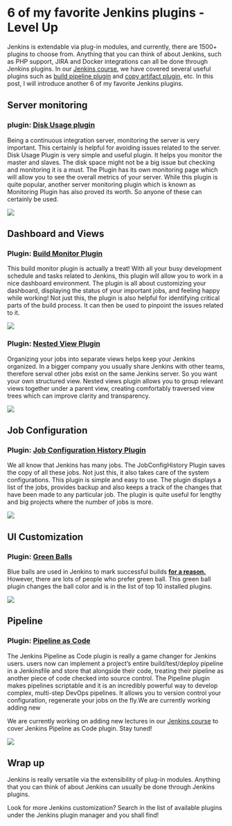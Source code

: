 # 6 of my favorite Jenkins plugins - Level Up

Jenkins is extendable via plug-in modules, and currently, there are 1500+ plugins to choose from. Anything that you can think of about Jenkins, such as PHP support, JIRA and Docker integrations can all be done through Jenkins plugins.  In our [Jenkins course](https://www.level-up.one/courses/), we have covered several useful plugins such as [build pipeline plugin](https://wiki.jenkins.io/display/JENKINS/Build+Pipeline+Plugin) and [copy artifact plugin,](https://wiki.jenkins.io/display/JENKINS/Copy+Artifact+Plugin) etc. In this post, I will introduce another 6 of my favorite Jenkins plugins.

## Server monitoring

### plugin: [Disk Usage plugin](https://wiki.jenkins-ci.org/display/JENKINS/Disk+Usage+Plugin)

Being a continuous integration server, monitoring the server is very important. This certainly is helpful for avoiding issues related to the server. Disk Usage Plugin is very simple and useful plugin. It helps you monitor the master and slaves. The disk space might not be a big issue but checking and monitoring it is a must. The Plugin has its own monitoring page which will allow you to see the overall metrics of your server. While this plugin is quite popular, another server monitoring plugin which is known as Monitoring Plugin has also proved its worth. So anyone of these can certainly be used.

![](https://www.level-up.one/wp-content/uploads/2017/09/Picture1-1-300x187.png)

## Dashboard and Views

### Plugin: [Build Monitor Plugin](https://wiki.jenkins.io/display/JENKINS/Build+Monitor+Plugin)

This build monitor plugin is actually a treat! With all your busy development schedule and tasks related to Jenkins, this plugin will allow you to work in a nice dashboard environment. The plugin is all about customizing your dashboard, displaying the status of your important jobs, and feeling happy while working! Not just this, the plugin is also helpful for identifying critical parts of the build process. It can then be used to pinpoint the issues related to it.

![](https://www.level-up.one/wp-content/uploads/2017/09/Screen-Shot-2017-09-22-at-9.54.08-PM-300x176.png)

### Plugin: [Nested View Plugin](https://wiki.jenkins.io/display/JENKINS/Nested+View+Plugin)

Organizing your jobs into separate views helps keep your Jenkins organized. In a bigger company you usually share Jenkins with other teams, therefore serval other jobs exist on the same Jenkins server. So you want your own structured view. Nested views plugin allows you to group relevant views together under a parent view, creating comfortably traversed view trees which can improve clarity and transparency.

![](https://www.level-up.one/wp-content/uploads/2017/09/nested_view1-300x153.png)

## Job Configuration

### Plugin: [Job Configuration History Plugin](https://wiki.jenkins.io/display/JENKINS/JobConfigHistory+Plugin)

We all know that Jenkins has many jobs. The JobConfigHistory Plugin saves the copy of all these jobs. Not just this, it also takes care of the system configurations. This plugin is simple and easy to use. The plugin displays a list of the jobs, provides backup and also keeps a track of the changes that have been made to any particular job. The plugin is quite useful for lengthy and big projects where the number of jobs is more.

![](https://www.level-up.one/wp-content/uploads/2017/09/diff_list2-300x98.png)

## UI Customization

### Plugin: [Green Balls](https://wiki.jenkins-ci.org/display/JENKINS/Green+Balls)

Blue balls are used in Jenkins to mark successful builds [**for a reason.**](https://jenkins.io/blog/2012/03/13/why-does-jenkins-have-blue-balls/) However, there are lots of people who prefer green ball. This green ball plugin changes the ball color and is in the list of top 10 installed plugins.

![](https://www.level-up.one/wp-content/uploads/2017/09/both_balls-300x171.png)

## Pipeline

### Plugin: [Pipeline as Code](https://jenkins.io/solutions/pipeline/)

The Jenkins Pipeline as Code plugin is really a game changer for Jenkins users. users now can implement a project’s entire build/test/deploy pipeline in a Jenkinsfile and store that alongside their code, treating their pipeline as another piece of code checked into source control. The Pipeline plugin makes pipelines scriptable and it is an incredibly powerful way to develop complex, multi-step DevOps pipelines. It allows you to version control your configuration, regenerate your jobs on the fly.We are currently working adding new

We are currently working on adding new lectures in our [Jenkins course](https://www.level-up.one/courses/) to cover Jenkins Pipeline as Code plugin. Stay tuned!

![](https://www.level-up.one/wp-content/uploads/2017/09/Screen-Shot-2016-08-04-at-7.29.54-PM-300x150.png)

## Wrap up

Jenkins is really versatile via the extensibility of plug-in modules. Anything that you can think of about Jenkins can usually be done through Jenkins plugins.

Look for more Jenkins customization? Search in the list of available plugins under the Jenkins plugin manager and you shall find!

